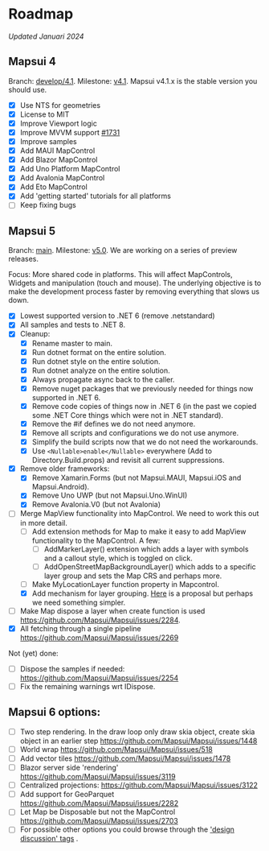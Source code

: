 # Roadmap 
*Updated Januari 2024*

## Mapsui 4

Branch: [develop/4.1](https://github.com/Mapsui/Mapsui/tree/develop/4.1). Milestone: [v4.1](https://github.com/Mapsui/Mapsui/milestone/9). Mapsui v4.1.x is the stable version you should use.

- [x] Use NTS for geometries
- [x] License to MIT
- [x] Improve Viewport logic
- [x] Improve MVVM support [#1731](https://github.com/Mapsui/Mapsui/issues/1731)
- [x] Improve samples
- [x] Add MAUI MapControl
- [x] Add Blazor MapControl
- [x] Add Uno Platform MapControl
- [x] Add Avalonia MapControl
- [x] Add Eto MapControl
- [x] Add 'getting started' tutorials for all platforms
- [ ] Keep fixing bugs

## Mapsui 5

Branch: [main](https://github.com/Mapsui/Mapsui/tree/main). Milestone: [v5.0](https://github.com/Mapsui/Mapsui/milestone/10). We are working on a series of preview releases.

Focus: More shared code in platforms. This will affect MapControls, Widgets and manipulation (touch and mouse). The underlying objective is to make the development process faster by removing everything that slows us down. 

- [x] Lowest supported version to .NET 6 (remove .netstandard)
- [x] All samples and tests to .NET 8.
- [x] Cleanup:
    * [x] Rename master to main.
    * [x] Run dotnet format on the entire solution.
    * [x] Run dotnet style on the entire solution.
    * [x] Run dotnet analyze on the entire solution.
    * [x] Always propagate async back to the caller.
    * [x] Remove nuget packages that we previously needed for things now supported in .NET 6.
    * [x] Remove code copies of things now in .NET 6 (in the past we copied some .NET Core things which were not in .NET standard).
    * [x] Remove the #if defines we do not need anymore.
    * [x] Remove all scripts and configurations we do not use anymore.
    * [x] Simplify the build scripts now that we do not need the workarounds.
    * [x] Use `<Nullable>enable</Nullable>` everywhere (Add to Directory.Build.props) and revisit all current suppressions.
- [x] Remove older frameworks:
    * [x] Remove Xamarin.Forms (but not Mapsui.MAUI, Mapsui.iOS and Mapsui.Android).
    * [x] Remove Uno UWP (but not Mapsui.Uno.WinUI)
    * [x] Remove Avalonia.V0 (but not Avalonia)
- [ ] Merge MapView functionality into MapControl. We need to work this out in more detail.
    * [ ] Add extension methods for Map to make it easy to add MapView functionality to the MapControl. A few:
        * [ ] AddMarkerLayer() extension which adds a layer with symbols and a callout style, which is toggled on click.
        * [ ] AddOpenStreetMapBackgroundLayer() which adds to a specific layer group and sets the Map CRS and perhaps more.
    * [ ] Make MyLocationLayer function property in Mapcontrol.
    * [x] Add mechanism for layer grouping. [Here](https://github.com/Mapsui/Mapsui/issues/1491) is a proposal but perhaps we need something simpler.
- [ ] Make Map dispose a layer when create function is used https://github.com/Mapsui/Mapsui/issues/2284.
- [x] All fetching through a single pipeline https://github.com/Mapsui/Mapsui/issues/2269

Not (yet) done:

- [ ] Dispose the samples if needed: https://github.com/Mapsui/Mapsui/issues/2254
- [ ] Fix the remaining warnings wrt IDispose.

## Mapsui 6 options:

- [ ] Two step rendering. In the draw loop only draw skia object, create skia object in an earlier step https://github.com/Mapsui/Mapsui/issues/1448
- [ ] World wrap https://github.com/Mapsui/Mapsui/issues/518
- [ ] Add vector tiles https://github.com/Mapsui/Mapsui/issues/1478
- [ ] Blazor server side 'rendering' https://github.com/Mapsui/Mapsui/issues/3119
- [ ] Centralized projections: https://github.com/Mapsui/Mapsui/issues/3122
- [ ] Add support for GeoParquet https://github.com/Mapsui/Mapsui/issues/2282
- [ ] Let Map be Disposable but not the MapControl https://github.com/Mapsui/Mapsui/issues/2703
- [ ] For possible other options you could  browse through the ['design discussion' tags](https://github.com/Mapsui/Mapsui/labels/design%20discussion) .
